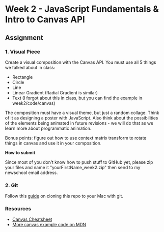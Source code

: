 # Week 2 - JavaScript Fundamentals & Intro to Canvas API

## Assignment

### 1. Visual Piece

Create a visual composition with the Canvas API. You must use all 5 things we talked about in class:

- Rectangle
- Circle
- Line
- Linear Gradient (Radial Gradient is similar)
- Text (I forgot about this in class, but you can find the example in week2/code/canvas)

The composition must have a visual theme, but just a random collage. Think of it as designing a poster with JavaScript. Also think about the possibilities of the elements being animated in future revisions - we will do that as we learn more about programmatic animation.

Bonus points: figure out how to use context matrix transform to rotate things in canvas and use it in your composition.

**How to submit**

Since most of you don't know how to push stuff to GitHub yet, please zip your files and name it "yourFirstName_week2.zip" then send to my newschool email address.

### 2. Git

Follow this <a href="https://github.com/yyx990803/creative-html5/blob/master/GIT.md" target="_blank">guide</a> on cloning this repo to your Mac with git.

### Resources

- <a href="http://www.nihilogic.dk/labs/canvas_sheet/HTML5_Canvas_Cheat_Sheet.pdf" target="_blank">Canvas Cheatsheet</a>
- <a href="https://developer.mozilla.org/en-US/docs/HTML/Canvas/Drawing_Graphics_with_Canvas" target="_blank">More canvas example code on MDN</a>